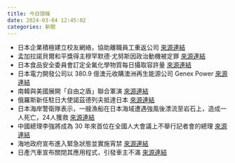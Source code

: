 ```yaml
---
title: 今日頭條
date: 2024-03-04 12:45:02
categories: 新聞            
---
```

- 日本企業積極建立校友網絡，協助離職員工重返公司 [來源連結](https://www.japantimes.co.jp/business/2024/03/04/companies/japan-firms-job-mobility/)
- 孟加拉諾貝爾和平獎得主穆罕默德·尤努斯因政治動機被定罪 [來源連結](https://www.japantimes.co.jp/news/2024/03/04/world/society/bangladesh-nobel-future-woes/)
- 日本食品安全委員會訂定全氟化學物質每日攝取容許量 [來源連結](https://www.japantimes.co.jp/news/2024/03/04/japan/explainer/pfas-explainer/)
- 日本電力開發公司以 380.9 億澳元收購澳洲再生能源公司 Genex Power [來源連結](https://www.japantimes.co.jp/business/2024/03/04/companies/j-power-bid-for-australian-genex/)
- 南韓與美國展開「自由之盾」聯合軍演 [來源連結](https://www.japantimes.co.jp/news/2024/03/04/asia-pacific/politics/us-south-korea-military-drills/)
- 俄羅斯新任駐日大使諾茲德列夫抵達日本 [來源連結](https://www.japantimes.co.jp/news/2024/03/04/japan/politics/russia-ambassador-to-japan-arrives-japan/)
- 日本海岸警衛隊表示，一艘漁船在日本海域遭遇強風後漂流至岩石上，造成一人死亡，24人獲救 [來源連結](https://www.japantimes.co.jp/news/2024/03/04/japan/japan-fatal-boat-accident/)
- 中國總理李強將成為 30 年來首位在全國人大會議上不舉行記者會的總理 [來源連結](https://www.japantimes.co.jp/news/2024/03/04/asia-pacific/politics/china-pm-presser-skip/)
- 海地政府宣布進入緊急狀態並實施宵禁 [來源連結](https://www.thehindu.com/news/international/haiti-government-declares-state-of-emergency-curfew/article67912401.ece)
- 日產汽車宣布關閉其應用程式，引發車主不滿 [來源連結](https://www.bbc.com/news/technology-68426263)



